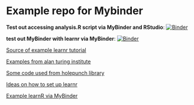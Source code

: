 # Example repo for Mybinder

**Test out accessing analysis.R script via MyBinder and RStudio**: [![Binder](https://mybinder.org/badge_logo.svg)](https://mybinder.org/v2/gh/andrewmoles2/MyBinder-example/master?urlpath=rstudio)

**test out MyBinder with learnr via MyBinder**: [![Binder](https://mybinder.org/badge_logo.svg)](https://mybinder.org/v2/gh/andrewmoles2/MyBinder-example/master?urlpath=shiny%2Flearnr_example%2F)

[Source of example learnr tutorial](https://github.com/rstudio/learnr/blob/main/inst/tutorials/ex-data-summarise/ex-data-manip-summarise.Rmd)

[Examples from alan turing institute](https://github.com/alan-turing-institute/the-turing-way/blob/main/workshops/boost-research-reproducibility-binder/workshop-presentations/zero-to-binder-r.md#3-run-hellor)

[Some code used from holepunch library](https://github.com/karthik/holepunch)

[Ideas on how to set up learnr](https://laderast.github.io/articles/2020-09-15-getting-learnr-tutorials-to-run-on-mybinder-org/)

[Example learnR via MyBinder](https://syoh.org/learnr-tutorial/)